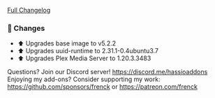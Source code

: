 [Full Changelog][changelog]

### 🔨 Changes

- ⬆ Upgrades base image to v5.2.2
- ⬆ Upgrades uuid-runtime to 2.31.1-0.4ubuntu3.7
- ⬆ Upgrades Plex Media Server to 1.20.3.3483

[changelog]: https://github.com/hassio-addons/addon-plex/compare/v2.4.0...v2.4.1

Questions? Join our Discord server! https://discord.me/hassioaddons
Enjoying my add-ons? Consider supporting my work:
https://github.com/sponsors/frenck or https://patreon.com/frenck